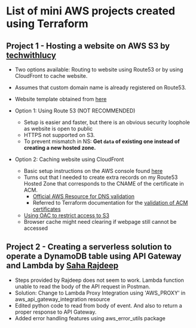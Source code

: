 # List of mini AWS projects created using Terraform

## Project 1 - Hosting a website on AWS S3 by [techwithlucy](https://github.com/techwithlucy/youtube/blob/main/5-mini-aws-projects.md)

- Two options available: Routing to website using Route53 or by using CloudFront to cache website.
- Assumes that custom domain name is already registered on Route53.
- Website template obtained from [here](https://www.free-css.com/free-css-templates/page294/troweld)
- Option 1: Using Route 53 (NOT RECOMMENDED)
    - Setup is easier and faster, but there is an obvious security loophole as website is open to public
    - HTTPS not supported on S3.
    - To prevent mismatch in NS: **Get `data` of existing one instead of creating a new hosted zone.**

- Option 2: Caching website using CloudFront
    - Basic setup instructions on the AWS console found [here](https://docs.aws.amazon.com/AmazonCloudFront/latest/DeveloperGuide/GettingStarted.SimpleDistribution.html)
    - Turns out that I needed to create extra records on my Route53 Hosted Zone that corresponds to the CNAME of the certificate in ACM.
        - [Official AWS Resource for DNS validation](https://docs.aws.amazon.com/acm/latest/userguide/dns-validation.html)
        - Referred to Terraform documentation for the [validation of ACM certificates](https://registry.terraform.io/providers/hashicorp/aws/latest/docs/resources/acm_certificate_validation)
    - [Using OAC to restrict access to S3](https://docs.aws.amazon.com/AmazonCloudFront/latest/DeveloperGuide/private-content-restricting-access-to-s3.html)
    - Browser cache might need clearing if webpage still cannot be accessed
    
## Project 2 - Creating a serverless solution to operate a DynamoDB table using API Gateway and Lambda by [Saha Rajdeep](https://github.com/saha-rajdeep/serverless-lab)

- Steps provided by Rajdeep does not seem to work. Lambda function unable to read the body of the API request in Postman.
- Solution: Change to Lambda Proxy Integration using 'AWS_PROXY' in aws_api_gateway_integration resource
- Edited python code to read from body of event. And also to return a proper response to API Gateway.
- Added error handling features using aws_error_utils package